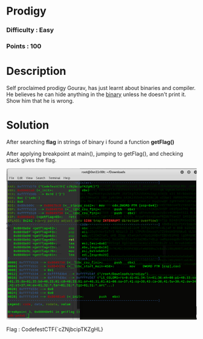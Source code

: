 # Prodigy
### Difficulty : Easy
### Points : 100

# Description
Self proclaimed prodigy Gourav, has just learnt about binaries and compiler. He believes he can hide anything in the [binary](https://github.com/Mk-ism/Codefest-18-CTF-Writeups/blob/master/Prodigy/prodigy) unless he doesn't print it. Show him that he is wrong.

# Solution
After searching **flag** in strings of binary i found a function **getFlag()**

After applying breakpoint at main(), jumping to getFlag(), and checking stack gives the flag.

![alt text](https://github.com/Mk-ism/Codefest-18-CTF-Writeups/blob/master/Prodigy/binary.jpg)

Flag : CodefestCTF{`cZNjbcipTKZgHL}
